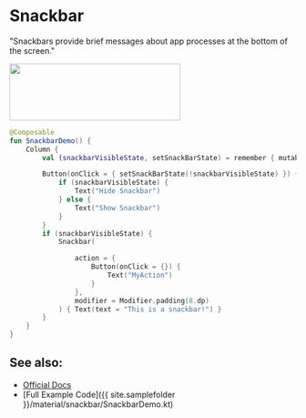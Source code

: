 <!---
This is the API of version 1.0.3
-->
# Snackbar

"Snackbars provide brief messages about app processes at the bottom of the screen."
    
<p align="left">
  <img src ="{{ site.images }}/material/snackbar/snackbarDemo.png" height=100 width=300 />
</p>


```kotlin
@Composable
fun SnackbarDemo() {
    Column {
        val (snackbarVisibleState, setSnackBarState) = remember { mutableStateOf(false) }

        Button(onClick = { setSnackBarState(!snackbarVisibleState) }) {
            if (snackbarVisibleState) {
                Text("Hide Snackbar")
            } else {
                Text("Show Snackbar")
            }
        }
        if (snackbarVisibleState) {
            Snackbar(

                action = {
                    Button(onClick = {}) {
                        Text("MyAction")
                    }
                },
                modifier = Modifier.padding(8.dp)
            ) { Text(text = "This is a snackbar!") }
        }
    }
}
```


## See also:
* [Official Docs](https://developer.android.com/reference/kotlin/androidx/compose/material/package-summary#snackbar)
* [Full Example Code]({{ site.samplefolder }}/material/snackbar/SnackbarDemo.kt)
